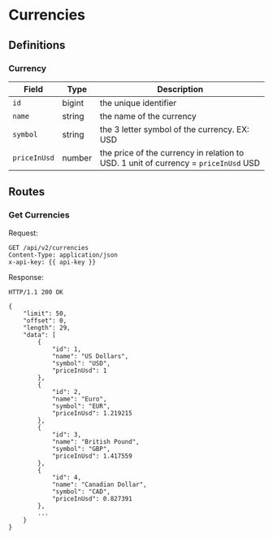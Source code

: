 # Currencies

## Definitions

### Currency
| Field           | Type     | Description                                     |
| -------------   |----------|-------------------------------------------------|
| `id`        | bigint   | the unique identifier|
| `name`        | string   | the name of the currency |
| `symbol`        |  string  | the 3 letter symbol of the currency. EX: USD|
| `priceInUsd`        | number   | the price of the currency in relation to USD. 1 unit of currency = `priceInUsd` USD |

## Routes

### Get Currencies

Request:
```
GET /api/v2/currencies
Content-Type: application/json
x-api-key: {{ api-key }}
```
Response:
```
HTTP/1.1 200 OK

{
    "limit": 50,
    "offset": 0,
    "length": 29,
    "data": [
        {
            "id": 1,
            "name": "US Dollars",
            "symbol": "USD",
            "priceInUsd": 1
        },
        {
            "id": 2,
            "name": "Euro",
            "symbol": "EUR",
            "priceInUsd": 1.219215
        },
        {
            "id": 3,
            "name": "British Pound",
            "symbol": "GBP",
            "priceInUsd": 1.417559
        },
        {
            "id": 4,
            "name": "Canadian Dollar",
            "symbol": "CAD",
            "priceInUsd": 0.827391
        },
        ...
    }
}
```
